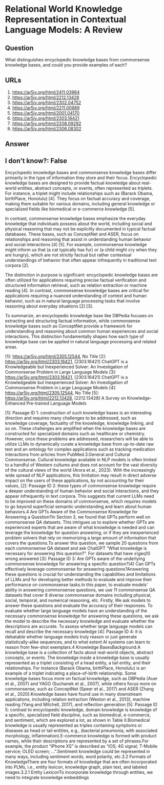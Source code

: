 # Relational World Knowledge Representation in Contextual Language Models: A Review

## Question

What distinguishes encyclopedic knowledge bases from commonsense knowledge bases, and could you provide examples of each?

## URLs

1. https://ar5iv.org/html/2411.03964
2. https://ar5iv.org/html/2212.13428
3. https://ar5iv.org/html/2302.04752
4. https://ar5iv.org/html/2211.00989
5. https://ar5iv.org/html/2001.04170
6. https://ar5iv.org/html/2303.16421
7. https://ar5iv.org/html/2208.09292
8. https://ar5iv.org/html/2306.08302

## Answer

## I don't know?: False

Encyclopedic knowledge bases and commonsense knowledge bases differ primarily in the type of information they store and their focus. Encyclopedic knowledge bases are designed to provide factual knowledge about real-world entities, abstract concepts, or events, often represented as triplets. For instance, a triplet might include relationships such as (Barack Obama, birthPlace, Honolulu) [4]. They focus on factual accuracy and coverage, making them suitable for various domains, including general knowledge or specialized fields like biomedical or e-commerce knowledge [5].

In contrast, commonsense knowledge bases emphasize the everyday knowledge that individuals possess about the world, including social and physical reasoning that may not be explicitly documented in typical factual databases. These bases, such as ConceptNet and ASER, focus on relationships and reasoning that assist in understanding human behavior and social interactions [4] [5]. For example, commonsense knowledge might inform us that (a cat typically has fur) or (a child might cry when they are hungry), which are not strictly factual but rather contextual understandings of behavior that often appear infrequently in traditional text corpora [2].

The distinction in purpose is significant: encyclopedic knowledge bases are often utilized for applications requiring precise factual verification and structured information retrieval, such as relation extraction or machine reading [4]. In contrast, commonsense knowledge bases are critical for applications requiring a nuanced understanding of context and human behavior, such as in natural language processing tasks that involve reasoning about everyday situations [2] [3].

To summarize, an encyclopedic knowledge base like DBPedia focuses on extracting and structuring factual information, while commonsense knowledge bases such as ConceptNet provide a framework for understanding and reasoning about common human experiences and social interactions. This distinction fundamentally shapes how each type of knowledge base can be applied in natural language processing and related areas.

[1]: https://ar5iv.org/html/2305.12544, No Title
[2]: https://ar5iv.org/html/2303.16421, [2303.16421] ChatGPT is a Knowledgeable but Inexperienced Solver: An Investigation of Commonsense Problem in Large Language Models
[3]: https://ar5iv.org/html/2303.16421, [2303.16421] ChatGPT is a Knowledgeable but Inexperienced Solver: An Investigation of Commonsense Problem in Large Language Models
[4]: https://ar5iv.org/html/2305.12544, No Title
[5]: https://ar5iv.org/html/2212.13428, [2212.13428] A Survey on Knowledge-Enhanced Pre-trained Language Models

[1]: Passage ID 1: construction of such knowledge bases is an interesting direction and requires many challenges to be addressed, such as knowledge coverage, factuality of the knowledge, knowledge linking, and so on. These challenges are amplified when the knowledge bases are constructed for specialized domains such as healthcare or chemistry. However, once these problems are addressed, researchers will be able to utilize LLMs to dynamically curate a knowledge base from up-to-date raw text and an ontology for complex applications such as tracking medication interactions from articles from PubMed.3.General and Cultural Commonsense. Cultural knowledge available in NLP models is often limited to a handful of Western cultures and does not account for the vast diversity of the cultural views of the world (Arora et al., 2023). With the increasingly wide spread of NLP applications, this limitation may result in direct adverse impact on the users of these applications, by not accounting for their values,
[2]: Passage ID 2: these types of commonsense knowledge require a deeper understanding of human behavior and social interactions, and they appear infrequently in text corpora. This suggests that current LLMs need to be improved on these domains of commonsense, which requires models to go beyond superficial semantic understanding and learn about human behaviors.4 Are GPTs Aware of the Commonsense Knowledge for Answering a Question?In Section 3, we found that GPTs perform well on commonsense QA datasets. This intrigues us to explore whether GPTs are experienced experts that are aware of what knowledge is needed and can leverage the knowledge for question answering, or if they are inexperienced problem solvers that rely on memorizing a large amount of information that covers the questions.To answer this question, we sample 20 questions from each commonsense QA dataset and ask ChatGPT “What knowledge is necessary for answering this question?”. For datasets that have ≥\geq10 wrong answered
[3]: Passage ID 3: Are GPTs aware of the underlying commonsense knowledge for answering a specific question?(4) Can GPTs effectively leverage commonsense for answering questions?Answering these questions is crucial for understanding the capabilities and limitations of LLMs and for developing better methods to evaluate and improve their performance on commonsense tasks.In this paper, to evaluate models’ ability in answering commonsense questions, we use 11 commonsense QA datasets that cover 8 diverse commonsense domains including physical, social, temporal, and numerical reasoning, etc. Firstly, We ask models to answer these questions and evaluate the accuracy of their responses. To evaluate whether large language models have an understanding of the necessary commonsense knowledge for answering these questions, we ask the model to describe the necessary knowledge and evaluate whether the descriptions are accurate. To assess whether large language models can recall and describe the necessary knowledge
[4]: Passage ID 4: it is debatable whether language models truly reason or just generate statistically-alike sequences, and to what extent AI systems can learn to reason from few-shot exemplars.4 Knowledge BasesBackground.A knowledge base is a collection of facts about real-world objects, abstract concepts, or events. The knowledge inside a knowledge base is usually represented as a triplet consisting of a head entity, a tail entity, and their relationships. For instance (Barack Obama, birthPlace, Honolulu) is an example of a triplet indicating a place-of-birth relationship. Some knowledge bases focus more on factual knowledge, such as DBPedia (Auer et al., 2007) and YAGO (Suchanek et al., 2007), while others focus more on commonsense, such as ConceptNet (Speer et al., 2017) and ASER (Zhang et al., 2020).Knowledge bases have found use in many downstream applications, including relation extraction (Weston et al., 2013), machine reading (Yang and Mitchell, 2017), and reflection generation
[5]: Passage ID 5: contrast to encyclopedic knowledge, domain knowledge is knowledge of a specific, specialized field discipline, such as biomedical, e-commerce, and sentiment, which are explored a lot, as shown in Table II.Biomedical knowledge is usually represented as triples containing symptoms or diseases as head or tail entities, e.g., (bacterial pneumonia, with associated morphology, inflammation).E-commerce knowledge is formed with product names, while their descriptions are represented by a set of phrases.For example, the product “iPhone XS” is described as “iOS; 4G signal; T-Mobile service; OLED screen; …”.Sentiment knowledge could be represented in many ways, including sentiment words, word polarity, etc.3.2 Formats of KnowledgeThere are four formats of knowledge that are often incorporated into PLMs, i.e., entity lexicon, knowledge graph, plain text, and labeled images.3.2.1 Entity LexiconTo incorporate knowledge through entities, we need to integrate knowledge embeddings
